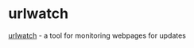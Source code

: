 urlwatch
========

[urlwatch][1] - a tool for monitoring webpages for updates

[1]: thp.io/2008/urlwatch/
